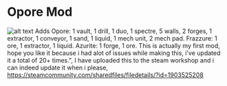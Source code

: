 # Opore Mod
![alt text](https://github.com/xamionex/Opore-Mod/blob/master/Preview.jpg)
Adds Opore: 1 vault, 1 drill, 1 duo, 1 spectre, 5 walls, 2 forges, 1 extractor, 1 conveyor, 1 sand, 1 liquid, 1 mech unit, 2 mech pad. Frazzure: 1 ore, 1 extractor, 1 liquid. Azurite: 1 forge, 1 ore. This is actually my first mod, hope you like it because i had alot of issues while making this, i've updated it a total of 20+ times.",
I have uploaded this to the steam workshop and i can indeed update it when i please, https://steamcommunity.com/sharedfiles/filedetails/?id=1903525208
